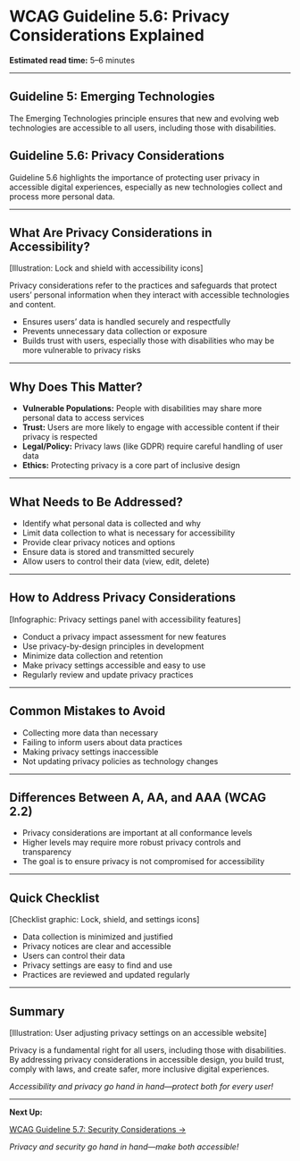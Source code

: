 <!--
title: WCAG Guideline 5.6: Privacy Considerations Explained
series: Making the Web Accessible for All
description: A practical guide to WCAG Guideline 5.6 (Privacy Considerations)—what it means, why it matters, and how to address privacy in accessible digital experiences.
keywords: wcag 5.6, privacy, accessibility, web standards, user experience, emerging technologies
image: wcag-5-6-privacy-considerations.png
imageAlt: Illustration of a lock, shield, and accessibility icons
-->

# **WCAG Guideline 5.6: Privacy Considerations Explained**

**Estimated read time:** 5–6 minutes

---

## **Guideline 5: Emerging Technologies**

The Emerging Technologies principle ensures that new and evolving web technologies are accessible to all users, including those with disabilities.

## **Guideline 5.6: Privacy Considerations**

Guideline 5.6 highlights the importance of protecting user privacy in accessible digital experiences, especially as new technologies collect and process more personal data.

---

## **What Are Privacy Considerations in Accessibility?**

[Illustration: Lock and shield with accessibility icons]

Privacy considerations refer to the practices and safeguards that protect users’ personal information when they interact with accessible technologies and content.

- Ensures users’ data is handled securely and respectfully
- Prevents unnecessary data collection or exposure
- Builds trust with users, especially those with disabilities who may be more vulnerable to privacy risks

---

## **Why Does This Matter?**

- **Vulnerable Populations:** People with disabilities may share more personal data to access services
- **Trust:** Users are more likely to engage with accessible content if their privacy is respected
- **Legal/Policy:** Privacy laws (like GDPR) require careful handling of user data
- **Ethics:** Protecting privacy is a core part of inclusive design

---

## **What Needs to Be Addressed?**

- Identify what personal data is collected and why
- Limit data collection to what is necessary for accessibility
- Provide clear privacy notices and options
- Ensure data is stored and transmitted securely
- Allow users to control their data (view, edit, delete)

---

## **How to Address Privacy Considerations**

[Infographic: Privacy settings panel with accessibility features]

- Conduct a privacy impact assessment for new features
- Use privacy-by-design principles in development
- Minimize data collection and retention
- Make privacy settings accessible and easy to use
- Regularly review and update privacy practices

---

## **Common Mistakes to Avoid**

- Collecting more data than necessary
- Failing to inform users about data practices
- Making privacy settings inaccessible
- Not updating privacy policies as technology changes

---

## **Differences Between A, AA, and AAA (WCAG 2.2)**

- Privacy considerations are important at all conformance levels
- Higher levels may require more robust privacy controls and transparency
- The goal is to ensure privacy is not compromised for accessibility

---

## **Quick Checklist**

[Checklist graphic: Lock, shield, and settings icons]

- Data collection is minimized and justified
- Privacy notices are clear and accessible
- Users can control their data
- Privacy settings are easy to find and use
- Practices are reviewed and updated regularly

---

## **Summary**

[Illustration: User adjusting privacy settings on an accessible website]

Privacy is a fundamental right for all users, including those with disabilities. By addressing privacy considerations in accessible design, you build trust, comply with laws, and create safer, more inclusive digital experiences.

*Accessibility and privacy go hand in hand—protect both for every user!*

---

**Next Up:**

[WCAG Guideline 5.7: Security Considerations →](WCAG-Guideline-5-7-Security-Considerations-Explained.md)

*Privacy and security go hand in hand—make both accessible!*
